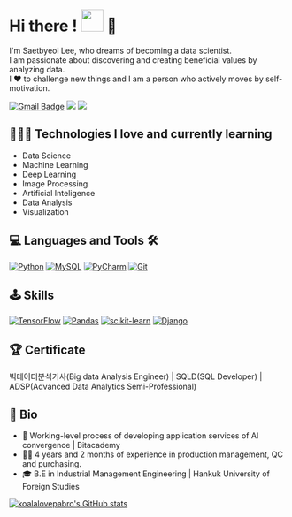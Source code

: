 # Hi there ! <img src="https://media.giphy.com/media/hvRJCLFzcasrR4ia7z/giphy.gif" width="40px"> 🐨
I'm Saetbyeol Lee, who dreams of becoming a data scientist.  
I am passionate about discovering and creating beneficial values by analyzing data.  
I ❤️ to challenge new things and I am a person who actively moves by self-motivation.  



[![Gmail Badge](https://img.shields.io/badge/-koalalovepabro@gmail.com-c14438?style=flat-square&logo=Gmail&logoColor=white&link=mailto:koalalovepabro@gmail.com)](mailto:koalalovepabro@gmail.com)
[![](https://img.shields.io/badge/-kaggle-%2320BEFF)](https://www.kaggle.com/dorothylee238)
![](https://komarev.com/ghpvc/?username=koalalovepabro)

## 👩🏻‍💻 Technologies I love and currently learning

- Data Science
- Machine Learning
- Deep Learning
- Image Processing
- Artificial Inteligence
- Data Analysis
- Visualization


## 💻 Languages and Tools 🛠

[![Python](https://img.shields.io/badge/&#8203;-Python-3776ab?style=flat&logo=Python&logoColor=white)](https://docs.python.org/)
[![MySQL](https://img.shields.io/badge/MySQL-4479A1?style=flat&logo=MySQL&logoColor=white)](https://www.mysql.com/)
[![PyCharm](https://img.shields.io/badge/PyCharm-000000?style=flat&logo=PyCharm&logoColor=white)](https://www.jetbrains.com/ko-kr/pycharm/download/#section=windows)
[![Git](https://img.shields.io/badge/Git-F05032?style=flat&logo=Git&logoColor=white)](https://git-scm.com/downloads)

## 🕹 Skills
[![TensorFlow](https://img.shields.io/badge/&#8203;-TensorFlow-3776ab?style=flat-square&logo=TensorFlow&logoColor=FF6F00)](https://www.tensorflow.org/)
[![Pandas](https://img.shields.io/badge/&#8203;-Pandas-3776ab?style=flat-square&logo=pandas&logoColor=white)](https://pandas.pydata.org/docs/)
[![scikit-learn](https://img.shields.io/badge/&#8203;-scikit_learn-3776ab?style=flat-square&logo=scikit-learn&logoColor=F7931E)](https://scikit-learn.org/stable/modules/classes.html)
[![Django](https://img.shields.io/badge/&#8203;-Django-3776ab?style=flat-square&logo=Django&logoColor=white)](https://docs.djangoproject.com/)

## 🏆 Certificate
빅데이터분석기사(Big data Analysis Engineer) | SQLD(SQL Developer) | ADSP(Advanced Data Analytics Semi-Professional)

## 📘 Bio
- 🤖 Working-level process of developing application services of AI convergence | Bitacademy  
- 👩‍💼 4 years and 2 months of experience in production management, QC and purchasing.  
- 🎓 B.E in Industrial Management Engineering | Hankuk University of Foreign Studies


[![koalalovepabro's GitHub stats](https://github-readme-stats.vercel.app/api?username=koalalovepabro&theme=react&show_icons=true&hide=contribs,prs&cache_seconds=1800)](https://github.com/koalalovepabro)


<!--![koalalovepabro's GitHub stats](https://github-readme-stats.vercel.app/api?username=koalalovepabro&show_icons=true&hide_border=true)-->
<!--
**koalalovepabro/koalalovepabro** is a ✨ _special_ ✨ repository because its `README.md` (this file) appears on your GitHub profile.

Here are some ideas to get you started:

- 🔭 I’m currently working on ...
- 🌱 I’m currently learning ...
- 👯 I’m looking to collaborate on ...
- 🤔 I’m looking for help with ...
- 💬 Ask me about ...
- 📫 How to reach me: ...
- 😄 Pronouns: ...
- ⚡ Fun fact: ...
-->
